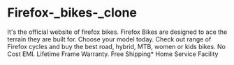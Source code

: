 # Firefox-_bikes-_clone
It's the official website of firefox bikes. Firefox Bikes are designed to ace the terrain they are built for. Choose your model today. Check out range of Firefox cycles and buy the best road, hybrid, MTB, women or kids bikes. No Cost EMI. Lifetime Frame Warranty. Free Shipping* Home Service Facility
